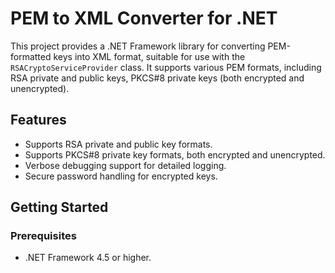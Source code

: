 # PEM to XML Converter for .NET

This project provides a .NET Framework library for converting PEM-formatted keys into XML format, suitable for use with the `RSACryptoServiceProvider` class. It supports various PEM formats, including RSA private and public keys, PKCS#8 private keys (both encrypted and unencrypted).

## Features

- Supports RSA private and public key formats.
- Supports PKCS#8 private key formats, both encrypted and unencrypted.
- Verbose debugging support for detailed logging.
- Secure password handling for encrypted keys.

## Getting Started

### Prerequisites

- .NET Framework 4.5 or higher.
